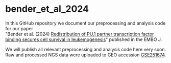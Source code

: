 # bender_et_al_2024

In this GitHub repository we document our preprocessing and analysis code for our paper <br>"Bender et al. (2024) [Redistribution of PU.1 partner transcription factor binding secures cell survival in leukemogenesis](https://www.embopress.org/doi/full/10.1038/s44318-024-00295-y)" published in the EMBO J.

We will publish all relevant preprocessing and analysis code here very soon. Raw and processed NGS data were uploaded to GEO accession [GSE251674](https://www.ncbi.nlm.nih.gov/geo/query/acc.cgi?acc=GSE251674).
